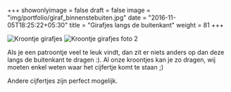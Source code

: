 +++
showonlyimage = false
draft = false
image = "img/portfolio/giraf_binnenstebuiten.jpg"
date = "2016-11-05T18:25:22+05:30"
title = "Girafjes langs de buitenkant"
weight = 81
+++

<!--more-->
![Kroontje girafjes][1]
![Kroontje girafjes foto 2][2]

Als je een patroontje veel te leuk vindt, dan zit er niets anders op dan deze langs de buitenkant te dragen :). Al onze kroontjes kan je zo dragen, wij moeten enkel weten waar het cijfertje komt te staan ;)

Andere cijfertjes zijn perfect mogelijk.

[1]: /img/portfolio/giraf_binnenstebuiten.jpg
[2]: /img/portfolio/alternatieven/giraf_binnenstebuiten1.jpg
